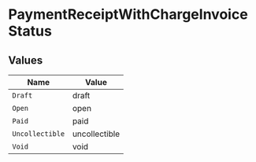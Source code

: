 # PaymentReceiptWithChargeInvoiceStatus


## Values

| Name            | Value           |
| --------------- | --------------- |
| `Draft`         | draft           |
| `Open`          | open            |
| `Paid`          | paid            |
| `Uncollectible` | uncollectible   |
| `Void`          | void            |